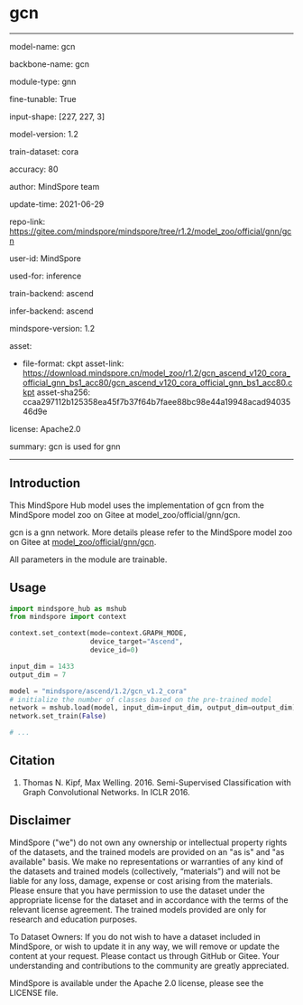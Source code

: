 # gcn

---

model-name: gcn

backbone-name: gcn

module-type: gnn

fine-tunable: True

input-shape: [227, 227, 3]

model-version: 1.2

train-dataset: cora

accuracy: 80

author: MindSpore team

update-time: 2021-06-29

repo-link: <https://gitee.com/mindspore/mindspore/tree/r1.2/model_zoo/official/gnn/gcn>

user-id: MindSpore

used-for: inference

train-backend: ascend

infer-backend: ascend

mindspore-version: 1.2

asset:

-
    file-format: ckpt
    asset-link: <https://download.mindspore.cn/model_zoo/r1.2/gcn_ascend_v120_cora_official_gnn_bs1_acc80/gcn_ascend_v120_cora_official_gnn_bs1_acc80.ckpt>
    asset-sha256: ccaa297112b125358ea45f7b37f64b7faee88bc98e44a19948acad9403546d9e

license: Apache2.0

summary: gcn is used for gnn

---

## Introduction

This MindSpore Hub model uses the implementation of gcn from the MindSpore model zoo on Gitee at model_zoo/official/gnn/gcn.

gcn is a gnn network. More details please refer to the MindSpore model zoo on Gitee at [model_zoo/official/gnn/gcn](https://gitee.com/mindspore/mindspore/blob/r1.2/model_zoo/official/gnn/gcn/README.md).

All parameters in the module are trainable.

## Usage

```python
import mindspore_hub as mshub
from mindspore import context

context.set_context(mode=context.GRAPH_MODE,
                    device_target="Ascend",
                    device_id=0)

input_dim = 1433
output_dim = 7

model = "mindspore/ascend/1.2/gcn_v1.2_cora"
# initialize the number of classes based on the pre-trained model
network = mshub.load(model, input_dim=input_dim, output_dim=output_dim)
network.set_train(False)

# ...
```

## Citation

1. Thomas N. Kipf, Max Welling. 2016. Semi-Supervised Classification with Graph Convolutional Networks. In ICLR 2016.

## Disclaimer

MindSpore ("we") do not own any ownership or intellectual property rights of the datasets, and the trained models are provided on an "as is" and "as available" basis. We make no representations or warranties of any kind of the datasets and trained models (collectively, “materials”) and will not be liable for any loss, damage, expense or cost arising from the materials. Please ensure that you have permission to use the dataset under the appropriate license for the dataset and in accordance with the terms of the relevant license agreement. The trained models provided are only for research and education purposes.

To Dataset Owners: If you do not wish to have a dataset included in MindSpore, or wish to update it in any way, we will remove or update the content at your request. Please contact us through GitHub or Gitee. Your understanding and contributions to the community are greatly appreciated.

MindSpore is available under the Apache 2.0 license, please see the LICENSE file.